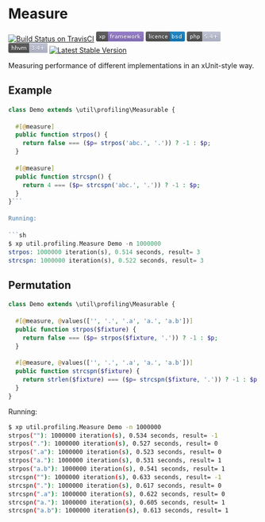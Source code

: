 Measure
=======

[![Build Status on TravisCI](https://secure.travis-ci.org/xp-forge/measure.svg)](http://travis-ci.org/xp-forge/measure)
[![XP Framework Module](https://raw.githubusercontent.com/xp-framework/web/master/static/xp-framework-badge.png)](https://github.com/xp-framework/core)
[![BSD Licence](https://raw.githubusercontent.com/xp-framework/web/master/static/licence-bsd.png)](https://github.com/xp-framework/core/blob/master/LICENCE.md)
[![Required PHP 5.4+](https://raw.githubusercontent.com/xp-framework/web/master/static/php-5_4plus.png)](http://php.net/)
[![Required HHVM 3.4+](https://raw.githubusercontent.com/xp-framework/web/master/static/hhvm-3_4plus.png)](http://hhvm.com/)
[![Latest Stable Version](https://poser.pugx.org/xp-forge/measure/version.png)](https://packagist.org/packages/xp-forge/measure)

Measuring performance of different implementations in an xUnit-style way.

Example
-------

```php
class Demo extends \util\profiling\Measurable {
  
  #[@measure]
  public function strpos() {
    return false === ($p= strpos('abc.', '.')) ? -1 : $p;
  }

  #[@measure]
  public function strcspn() {
    return 4 === ($p= strcspn('abc.', '.')) ? -1 : $p;
  }
}```

Running:

```sh
$ xp util.profiling.Measure Demo -n 1000000
strpos: 1000000 iteration(s), 0.514 seconds, result= 3
strcspn: 1000000 iteration(s), 0.522 seconds, result= 3
```

Permutation
-----------

```php
class Demo extends \util\profiling\Measurable {

  #[@measure, @values(['', '.', '.a', 'a.', 'a.b'])]
  public function strpos($fixture) {
    return false === ($p= strpos($fixture, '.')) ? -1 : $p;
  }

  #[@measure, @values(['', '.', '.a', 'a.', 'a.b'])]
  public function strcspn($fixture) {
    return strlen($fixture) === ($p= strcspn($fixture, '.')) ? -1 : $p;
  }
}
```

Running:

```sh
$ xp util.profiling.Measure Demo -n 1000000
strpos(""): 1000000 iteration(s), 0.534 seconds, result= -1
strpos("."): 1000000 iteration(s), 0.527 seconds, result= 0
strpos(".a"): 1000000 iteration(s), 0.523 seconds, result= 0
strpos("a."): 1000000 iteration(s), 0.531 seconds, result= 1
strpos("a.b"): 1000000 iteration(s), 0.541 seconds, result= 1
strcspn(""): 1000000 iteration(s), 0.633 seconds, result= -1
strcspn("."): 1000000 iteration(s), 0.617 seconds, result= 0
strcspn(".a"): 1000000 iteration(s), 0.622 seconds, result= 0
strcspn("a."): 1000000 iteration(s), 0.605 seconds, result= 1
strcspn("a.b"): 1000000 iteration(s), 0.613 seconds, result= 1
```